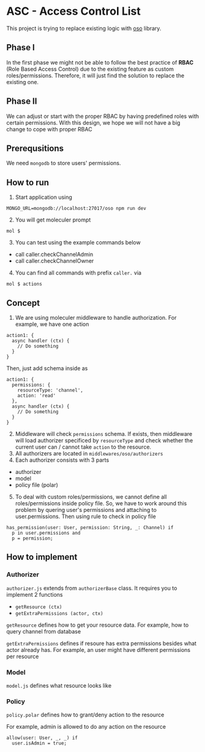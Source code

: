 # ASC - Access Control List

This project is trying to replace existing logic with [oso](https://www.osohq.com/) library.

## Phase I
In the first phase we might not be able to follow the best practice of **RBAC** (Role Based Access Control) due to the existing feature as custom roles/permissions. Therefore, it will just find the solution to replace the existing one.

## Phase II
We can adjust or start with the proper RBAC by having predefined roles with certain permissions. With this design, we hope we will not have a big change to cope with proper RBAC

## Prerequsitions
We need `mongodb` to store users' permissions.

## How to run
1. Start application using
```
MONGO_URL=mongodb://localhost:27017/oso npm run dev
```
2. You will get moleculer prompt
```
mol $
```
3. You can test using the example commands below
  - call caller.checkChannelAdmin
  - call caller.checkChannelOwner
4. You can find all commands with prefix `caller.` via
```
mol $ actions
```

## Concept
1. We are using moleculer middleware to handle authorization. For example, we have one action
```
action1: {
  async handler (ctx) {
    // Do something
  }
}
```
Then, just add schema inside as
```
action1: {
  permissions: {
    resourceType: 'channel',
    action: 'read'
  },
  async handler (ctx) {
    // Do something
  }
}
```
2. Middleware will check `permissions` schema. If exists, then middleware will load authorizer specificed by `resourceType` and check whether the current user can / cannot take `action` to the resource.
3. All authorizers are located in `middlewares/oso/authorizers`
4. Each authorizer consists with 3 parts
  - authorizer
  - model
  - policy file (polar)
5. To deal with custom roles/permissions, we cannot define all roles/permissions inside policy file. So, we have to work around this problem by quering user's permissions and attaching to user.permissions. Then using rule to check in policy file
```
has_permission(user: User, permission: String, _: Channel) if
  p in user.permissions and
  p = permission;
```

## How to implement
### Authorizer
`authorizer.js` extends from `authorizerBase` class. It requires you to implement 2 functions
  - `getResource (ctx)`
  - `getExtraPermissions (actor, ctx)`

`getResource` defines how to get your resource data. For example, how to query channel from database

`getExtraPermissions` defines if resoure has extra permissions besides what actor already has. For example, an user might have different permissions per resource

### Model
`model.js` defines what resource looks like

### Policy
`policy.polar` defines how to grant/deny action to the resource

For example, admin is allowed to do any action on the resource
```
allow(user: User, _, _) if
  user.isAdmin = true;
```
